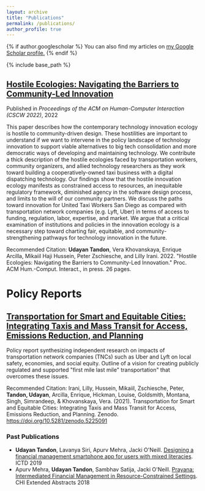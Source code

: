 ```yaml
---
layout: archive
title: "Publications"
permalink: /publications/
author_profile: true
---
```


{% if author.googlescholar %}
  You can also find my articles on <u><a href="{{author.googlescholar}}">my Google Scholar profile</a>.</u>
{% endif %}

{% include base_path %}

## [Hostile Ecologies: Navigating the Barriers to Community-Led Innovation](https://escholarship.org/uc/item/6xj932f8)

Published in *Proceedings of the ACM on Human-Computer Interaction (CSCW 2022)*, 2022

This paper describes how the contemporary technology innovation ecology is hostile to community-driven design. These hostilities are important to understand if we want to intervene in the policy landscape of technology innovation to support viable alternatives to big tech consolidation and more democratic ways of developing and maintaining technology. We contribute a thick description of the hostile ecologies faced by transportation workers, community organizers, and allied technology researchers as they work toward building a cooperatively-owned taxi business with a digital dispatching technology. Our findings show that the hostile innovation ecology manifests as constrained access to resources, an inequitable regulatory framework, diminished agency in the software design process, and limits to the will of our community partners. We discuss the paths toward innovation for United Taxi Workers San Diego as compared with transportation network companies (e.g. Lyft, Uber) in terms of access to funding, regulation, labor, expertise, and market. We argue that a critical examination of institutions and policies in the innovation ecology is a necessary step toward charting fair, equitable, and community-strengthening pathways for technology innovation in the future.

Recommended Citation: **Udayan Tandon**, Vera Khovanskaya, Enrique Arcilla, Mikaiil Haji Hussein, Peter Zschiesche, and Lilly Irani. 2022. "Hostile Ecologies: Navigating the Barriers to Community-Led Innovation." Proc. ACM Hum.-Comput. Interact., in press. 26 pages.

# Policy Reports
## [Transportation for Smart and Equitable Cities: Integrating Taxis and Mass Transit for Access, Emissions Reduction, and Planning](https://zenodo.org/record/5225091)

Policy report synthesizing independent research on impacts of transportation network companies (TNCs) such as Uber and Lyft on local safety, economies, and social equity. Outline of a vision for creating publicly regulated and supported "first mile last mile" transportation" that overcomes these issues.

Recommended Citation: Irani, Lilly, Hussein, Mikaiil, Zschiesche, Peter, **Tandon, Udayan**, Arcilla, Enrique, Hickman, Louise, Goldsmith, Montana, Singh, Simrandeep, & Khovanskaya, Vera. (2021). Transportation for Smart and Equitable Cities: Integrating Taxis and Mass Transit for Access, Emissions Reduction, and Planning. Zenodo. https://doi.org/10.5281/zenodo.5225091 

### Past Publications

- **Udayan Tandon**, Lavanya Siri, Apurv Mehra, Jacki O'Neill. [Designing a financial management smartphone app for users with mixed literacies](https://doi.org/10.1145/3287098.3287131). ICTD 2019
- Apurv Mehra, **Udayan Tandon**, Sambhav Satija, Jacki O'Neill. [Prayana: Intermediated Financial Management in Resource-Constrained Settings](https://doi.org/10.1145/3170427.3186504). CHI Extended Abstracts 2018